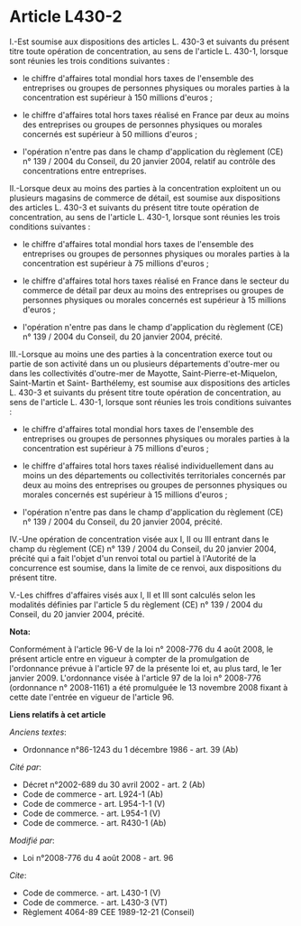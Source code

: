 # Article L430-2

I.-Est soumise aux dispositions des articles L. 430-3 et suivants du présent titre toute opération de concentration, au sens
de l'article L. 430-1, lorsque sont réunies les trois conditions suivantes :

- le chiffre d'affaires total mondial hors taxes de l'ensemble des entreprises ou groupes de personnes physiques ou morales
parties à la concentration est supérieur à 150 millions d'euros ;

- le chiffre d'affaires total hors taxes réalisé en France par deux au moins des entreprises ou groupes de personnes
physiques ou morales concernés est supérieur à 50 millions d'euros ;

- l'opération n'entre pas dans le champ d'application du règlement (CE) n° 139 / 2004 du Conseil, du 20 janvier 2004, relatif
au contrôle des concentrations entre entreprises. 

II.-Lorsque deux au moins des parties à la concentration exploitent un ou plusieurs magasins de commerce de détail, est
soumise aux dispositions des articles L. 430-3 et suivants du présent titre toute opération de concentration, au sens de
l'article L. 430-1, lorsque sont réunies les trois conditions suivantes :

- le chiffre d'affaires total mondial hors taxes de l'ensemble des entreprises ou groupes de personnes physiques ou morales
parties à la concentration est supérieur à 75 millions d'euros ;

- le chiffre d'affaires total hors taxes réalisé en France dans le secteur du commerce de détail par deux au moins des
entreprises ou groupes de personnes physiques ou morales concernés est supérieur à 15 millions d'euros ;

- l'opération n'entre pas dans le champ d'application du règlement (CE) n° 139 / 2004 du Conseil, du 20 janvier 2004,
précité. 

III.-Lorsque au moins une des parties à la concentration exerce tout ou partie de son activité dans un ou plusieurs
départements d'outre-mer ou dans les collectivités d'outre-mer de Mayotte, Saint-Pierre-et-Miquelon, Saint-Martin et Saint-
Barthélemy, est soumise aux dispositions des articles L. 430-3 et suivants du présent titre toute opération de concentration,
au sens de l'article L. 430-1, lorsque sont réunies les trois conditions suivantes :

- le chiffre d'affaires total mondial hors taxes de l'ensemble des entreprises ou groupes de personnes physiques ou morales
parties à la concentration est supérieur à 75 millions d'euros ;

- le chiffre d'affaires total hors taxes réalisé individuellement dans au moins un des départements ou collectivités
territoriales concernés par deux au moins des entreprises ou groupes de personnes physiques ou morales concernés est
supérieur à 15 millions d'euros ;

- l'opération n'entre pas dans le champ d'application du règlement (CE) n° 139 / 2004 du Conseil, du 20 janvier 2004,
précité. 

IV.-Une opération de concentration visée aux I, II ou III entrant dans le champ du règlement (CE) n° 139 / 2004 du Conseil,
du 20 janvier 2004, précité qui a fait l'objet d'un renvoi total ou partiel à l'Autorité de la concurrence est soumise, dans
la limite de ce renvoi, aux dispositions du présent titre.

V.-Les chiffres d'affaires visés aux I, II et III sont calculés selon les modalités définies par l'article 5 du règlement
(CE) n° 139 / 2004 du Conseil, du 20 janvier 2004, précité.

**Nota:**

Conformément à l'article 96-V de la loi n° 2008-776 du 4 août 2008, le présent article entre en vigueur à compter de la
promulgation de l'ordonnance prévue à l'article 97 de la présente loi et, au plus tard, le 1er janvier 2009. L'ordonnance
visée à l'article 97 de la loi n° 2008-776 (ordonnance n° 2008-1161) a été promulguée le 13 novembre 2008 fixant à cette date
l'entrée en vigueur de l'article 96.

**Liens relatifs à cet article**

_Anciens textes_:

  - Ordonnance n°86-1243 du 1 décembre 1986 - art. 39 (Ab)

_Cité par_:

  - Décret n°2002-689 du 30 avril 2002 - art. 2 (Ab)
  - Code de commerce - art. L924-1 (Ab)
  - Code de commerce - art. L954-1-1 (V)
  - Code de commerce. - art. L954-1 (V)
  - Code de commerce. - art. R430-1 (Ab)

_Modifié par_:

  - Loi n°2008-776 du 4 août 2008 - art. 96

_Cite_:

  - Code de commerce. - art. L430-1 (V)
  - Code de commerce. - art. L430-3 (VT)
  - Règlement 4064-89 CEE 1989-12-21 (Conseil)
